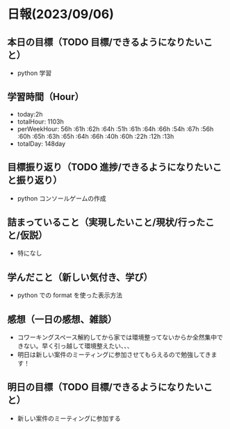 # 日報(2023/09/06)

## 本日の目標（TODO 目標/できるようになりたいこと）

- python 学習

## 学習時間（Hour）

- today:2h
- totalHour: 1103h
- perWeekHour: 56h :61h :62h :64h :51h :61h :64h :66h :54h :67h :56h :60h :65h :63h :65h :64h :66h :40h :60h :22h :12h :13h
- totalDay: 148day

## 目標振り返り（TODO 進捗/できるようになりたいこと振り返り）

- python コンソールゲームの作成

## 詰まっていること（実現したいこと/現状/行ったこと/仮説）

- 特になし

## 学んだこと（新しい気付き、学び）

- python での format を使った表示方法

## 感想（一日の感想、雑談）

- コワーキングスペース解約してから家では環境整ってないからか全然集中できない。早く引っ越して環境整えたい、、、
- 明日は新しい案件のミーティングに参加させてもらえるので勉強してきます！

## 明日の目標（TODO 目標/できるようになりたいこと）

- 新しい案件のミーティングに参加する
